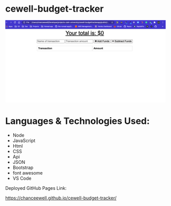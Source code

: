 # cewell-budget-tracker

![](https://raw.githubusercontent.com/CHANCEEWELL/cewell-budget-tracker/master/public/screenshot.png)

  
# Languages & Technologies Used:

- Node
- JavaScript
- Html
- CSS
- Api
- JSON
- Bootstrap
- font awesome
- VS Code

Deployed GitHub Pages Link: 

https://chanceewell.github.io/cewell-budget-tracker/




